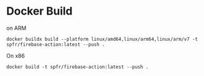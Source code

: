 # Docker Build

on ARM
 
```shell
docker buildx build --platform linux/amd64,linux/arm64,linux/arm/v7 -t spfr/firebase-action:latest --push . 
```

On x86

```shell
docker build -t spfr/firebase-action:latest --push . 
```

